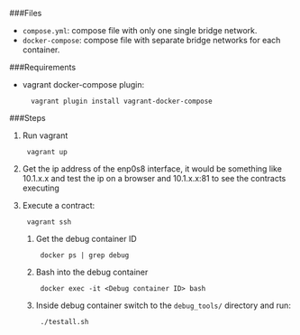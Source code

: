 ###Files
- `compose.yml`: compose file with only one single bridge network.
- `docker-compose`: compose file with separate bridge networks for each container.

###Requirements
- vagrant docker-compose plugin: 

		vagrant plugin install vagrant-docker-compose
		
###Steps
1. Run vagrant

		vagrant up
2. Get the ip address of the enp0s8 interface, it would be something like 10.1.x.x and test the ip on a browser and 10.1.x.x:81 to see the contracts executing
3. Execute a contract:

		vagrant ssh
	1. Get the debug container ID
	
			docker ps | grep debug
	2. Bash into the debug container
	
			docker exec -it <Debug container ID> bash
	3. Inside debug container switch to the `debug_tools/` directory and run:
	
			./testall.sh 
	